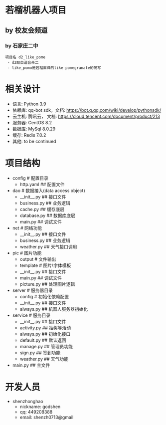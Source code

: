 # 若榴机器人项目
## by 校友会频道
### by 石家庄二中
```
项目名 d2_like_pome
 - d2取自谐音帝二
 - like_pomo是若榴直译的like pomegranate的简写
```

# 相关设计
 - 语言: Python 3.9
 - 依赖库: qq-bot sdk，文档: https://bot.q.qq.com/wiki/develop/pythonsdk/
 - 云主机: 腾讯云， 文档: https://cloud.tencent.com/document/product/213
 - 服务器: CentOS 8.2
 - 数据库: MySql 8.0.29
 - 缓存: Redis 7.0.2
 - 其他: to be continued

# 项目结构
- config              # 配置目录
  - http.yaml         ## 配置文件
- dao                 # 数据接入(data access object)
  - \_\_init\_\_.py   ## 接口文件
  - business.py       ## 业务逻辑
  - cache.py          ## 缓存底层
  - database.py       ## 数据库底层
  - main.py           ## 调试文件
- net                 # 网络功能
  - \_\_init\_\_.py   ## 接口文件
  - business.py       ## 业务逻辑
  - weather.py        ## 天气接口调用
- pic                 # 图片功能
  - output            # 文件输出
  - template          # 图片\字体模板
  - \_\_init\_\_.py   ## 接口文件
  - main.py           ## 调试文件
  - picture.py        ## 处理图片逻辑
- server              # 服务器目录
  - config            # 初始化依赖配置
  - \_\_init\_\_.py   ## 接口文件
  - always.py         ## 机器人服务器初始化
- service             # 服务目录
  - \_\_init\_\_.py   ## 接口文件
  - activity.py       ## 抽奖等活动
  - always.py         ## 初始化接口
  - default.py        ## 默认返回
  - manage.py         ## 管理员功能
  - sign.py           ## 签到功能
  - weather.py        ## 天气功能
- main.py             ## 主文件

# 开发人员
 - shenzhonghao
   - nickname: godshen
   - qq: 449208388
   - email: shenzh0713@gmail
